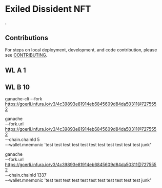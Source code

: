 # Exiled Dissident NFT

.

## Contributions

For steps on local deployment, development, and code contribution, please see [CONTRIBUTING](./CONTRIBUTING.md).

## WL A 1

## WL B 10

ganache-cli --fork https://goerli.infura.io/v3/4c39893e81914eb6845609d84da50311@7275552

ganache \
 --fork.url https://goerli.infura.io/v3/4c39893e81914eb6845609d84da50311@7275552 \
 --chain.chainId 5 \
 --wallet.mnemonic 'test test test test test test test test test test test junk'

ganache \
 --fork.url https://goerli.infura.io/v3/4c39893e81914eb6845609d84da50311@7275552 \
 --chain.chainId 1337 \
 --wallet.mnemonic 'test test test test test test test test test test test junk'
